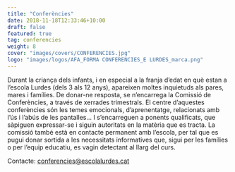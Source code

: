 ```yaml
---
title: "Conferències"
date: 2018-11-18T12:33:46+10:00
draft: false
featured: true
tag: conferencies
weight: 8
cover: "images/covers/CONFERENCIES.jpg"
logo: "images/logos/AFA_FORMA CONFERENCIES_E LURDES_marca.png"
---
```


Durant la criança dels infants, i en especial a la franja d’edat en què estan a l’escola Lurdes (dels 3 als 12 anys), apareixen moltes inquietuds als pares, mares i famílies. De donar-ne resposta, se n’encarrega la Comissió de Conferències, a través de xerrades trimestrals.
El centre d’aquestes conferències són les temes emocionals, d’aprenentatge, relacionats amb l’ús i l’abús de les pantalles… I s’encarreguen a ponents qualificats, que sàpiguen expressar-se i siguin autoritats en la matèria que es tracta.
La comissió també està en contacte permanent amb l’escola, per tal que es pugui donar sortida a les necessitats informatives que, sigui per les famílies o per l’equip educatiu, es vagin detectant al llarg del curs.

Contacte: [conferencies@escolalurdes.cat](mailto:conferencies@escolalurdes.cat)
